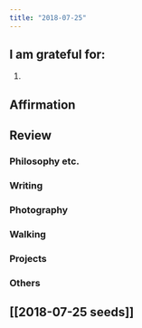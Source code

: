 ```yaml
---
title: "2018-07-25"
---
```

## I am grateful for:
1. 

## Affirmation

## Review
### Philosophy etc.

### Writing

### Photography

### Walking

### Projects

### Others

## [[2018-07-25 seeds]]
